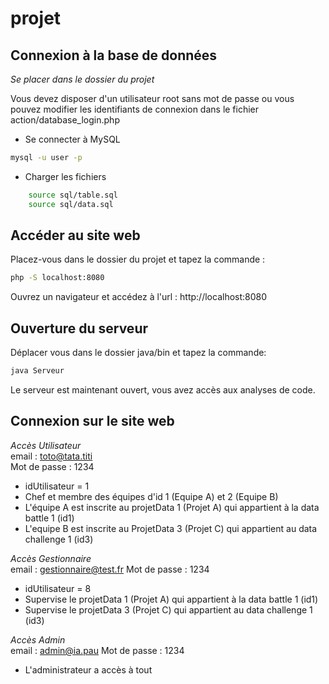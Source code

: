 # projet

## Connexion à la base de données

*Se placer dans le dossier du projet*

Vous devez disposer d'un utilisateur root sans mot de passe ou vous pouvez modifier les identifiants de connexion dans le fichier action/database_login.php

- Se connecter à MySQL 
``` bash
mysql -u user -p
```
- Charger les fichiers

```bash
    source sql/table.sql
    source sql/data.sql
```

## Accéder au site web

Placez-vous dans le dossier du projet et tapez la commande :

```bash
php -S localhost:8080
```

Ouvrez un navigateur et accédez à l'url :
http://localhost:8080

## Ouverture du serveur

Déplacer vous dans le dossier java/bin et tapez la commande:

```bash
java Serveur
```
Le serveur est maintenant ouvert, vous avez accès aux analyses de code.
## Connexion sur le site web

*Accès Utilisateur*   
email : toto@tata.titi  
Mot de passe : 1234  
- idUtilisateur = 1  
- Chef et membre des équipes d'id 1 (Equipe A) et 2 (Equipe B)
- L'équipe A est inscrite au projetData 1 (Projet A) qui appartient à la data battle 1 (id1)
- L'equipe B est inscrite au ProjetData 3 (Projet C) qui appartient au data challenge 1 (id3)


*Accès Gestionnaire*   
email : gestionnaire@test.fr
Mot de passe : 1234
- idUtilisateur = 8
- Supervise le projetData 1 (Projet A) qui appartient à la data battle 1 (id1)
- Supervise le projetData 3 (Projet C) qui appartient au data challenge 1 (id3)

*Accès Admin*   
email : admin@ia.pau
Mot de passe : 1234
- L'administrateur a accès à tout

